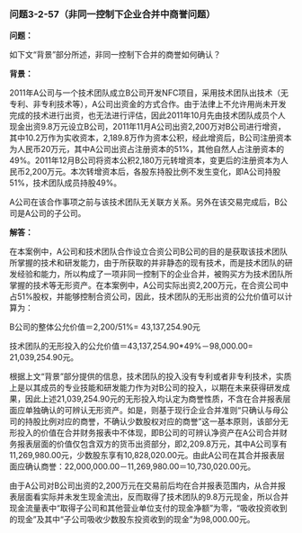 ### 问题3-2-57（非同一控制下企业合并中商誉问题）

**问题：**

如下文“背景”部分所述，非同一控制下合并的商誉如何确认？

**背景：**

2011年A公司与一个技术团队成立B公司开发NFC项目，采用技术团队出技术（无专利、非专利技术等），A公司出资金的方式合作。由于法律上不允许用尚未开发完成的技术进行出资，也无法进行评估，因此2011年10月先由技术团队成员个人现金出资9.8万元设立B公司，2011年11月A公司出资2,200万对B公司进行增资，其中10.2万作为实收资本，2,189.8万作为资本公积，经此增资后，B公司注册资本为人民币20万元，其中A公司出资占注册资本的51%，其他自然人占注册资本的49%。2011年12月B公司将资本公积2,180万元转增资本，变更后的注册资本为人民币2,200万元。本次转增资本后，各股东持股比例不发生变化，即A公司持股51%，技术团队成员持股49%。

A公司在该合作事项之前与该技术团队无关联方关系。另外在该交易完成后，B公司是A公司的子公司。

**解答：**

在本案例中，A公司和技术团队合作设立合资公司B公司的目的是获取该技术团队所掌握的技术和研发能力，由于所获取的并非静态的现有技术，而是技术团队的研发经验和能力，所以构成了一项非同一控制下的企业合并，被购买方为技术团队所掌握的技术等无形资产。在本案例中，A公司实际出资2,200万元，在合资公司中占51%股权，并能够控制合资公司，因此，技术团队的无形出资的公允价值可以计算为：

B公司的整体公允价值＝2,200/51%= 43,137,254.90元

技术团队的无形投入的公允价值＝43,137,254.90\*49%－98,000.00= 21,039,254.90元。

根据上文“背景”部分提供的信息，技术团队的投入没有专利或者非专利技术，实质上是以其成员的专业技能和研发能力作为对B公司的投入，以期在未来获得研发成果，因此上述21,039,254.90元的无形投入均认定为商誉性质，不含在合并报表层面应单独确认的可辨认无形资产。如是，则基于现行企业合并准则“只确认与母公司的持股比例对应的商誉，不确认少数股权对应的商誉”这一基本原则，该部分无形投入的价值在合并财务报表中不体现，即B公司的可辨认净资产在A公司合并财务报表层面的价值仅包含双方的货币出资部分，即2,209.8万元，其中A公司享有11,269,980.00元，少数股东享有10,828,020.00元。由此A公司在其合并报表层面应确认商誉：22,000,000.00－11,269,980.00＝10,730,020.00元。

由于A公司对B公司出资的2,200万元在交易前后均在合并报表范围内，从合并报表层面看实际并未发生现金流出，反而取得了技术团队的9.8万元现金，所以合并现金流量表中“取得子公司和其他营业单位支付的现金净额”为零，“吸收投资收到的现金”及其中“子公司吸收少数股东投资收到的现金”为98,000.00元。